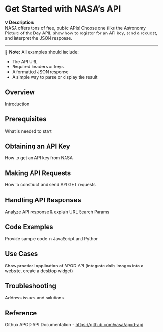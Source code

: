# Get Started with NASA’s API
**💡 Description:**  
NASA offers tons of free, public APIs! Choose one (like the Astronomy Picture of the Day API), show how to register for an API key, send a request, and interpret the JSON response.

---

📌 **Note:** All examples should include:
- The API URL
- Required headers or keys
- A formatted JSON response
- A simple way to parse or display the result

## Overview
Introduction

## Prerequisites
What is needed to start

## Obtaining an API Key
How to get an API key from NASA

## Making API Requests
How to construct and send API GET requests

## Handling API Responses
Analyze API response & explain URL Search Params

## Code Examples
Provide sample code in JavaScript and Python

## Use Cases
Show practical application of APOD API (integrate daily images into a website, create a desktop widget)

## Troubleshooting
Address issues and solutions

## Reference
Github APOD API Documentation - https://github.com/nasa/apod-api
